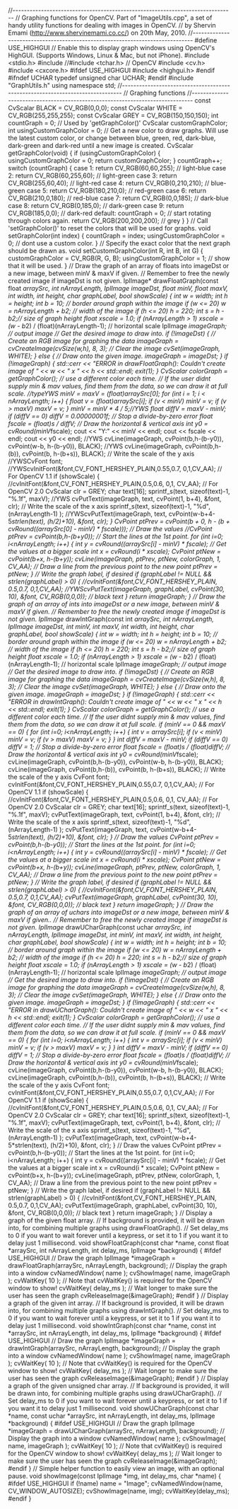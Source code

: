 //------------------------------------------------------------------------------
// Graphing functions for OpenCV.	Part of "ImageUtils.cpp", a set of handy utility functions for dealing with images in OpenCV.
// by Shervin Emami (http://www.shervinemami.co.cc/) on 20th May, 2010.
//------------------------------------------------------------------------------
#define USE_HIGHGUI		// Enable this to display graph windows using OpenCV's HighGUI. (Supports Windows, Linux & Mac, but not iPhone).
#include <stdio.h>
#include <iostream>
//#include <tchar.h>
// OpenCV
#include <cv.h>
#include <cxcore.h>
#ifdef USE_HIGHGUI
	#include <highgui.h>
#endif
#ifndef UCHAR
	typedef unsigned char UCHAR;
#endif
#include "GraphUtils.h"
	using namespace std;
//------------------------------------------------------------------------------
// Graphing functions
//------------------------------------------------------------------------------
const CvScalar BLACK = CV_RGB(0,0,0);
const CvScalar WHITE = CV_RGB(255,255,255);
const CvScalar GREY = CV_RGB(150,150,150);
int countGraph = 0;	// Used by 'getGraphColor()'
CvScalar customGraphColor;
int usingCustomGraphColor = 0;
// Get a new color to draw graphs. Will use the latest custom color, or change between blue, green, red, dark-blue, dark-green and dark-red until a new image is created.
CvScalar getGraphColor(void)
{
	if (usingCustomGraphColor) {
		usingCustomGraphColor = 0;
		return customGraphColor;
	}
	countGraph++;
	switch (countGraph) {
	case 1:	return CV_RGB(60,60,255);	// light-blue
	case 2:	return CV_RGB(60,255,60);	// light-green
	case 3:	return CV_RGB(255,60,40);	// light-red
	case 4:	return CV_RGB(0,210,210);	// blue-green
	case 5:	return CV_RGB(180,210,0);	// red-green
	case 6:	return CV_RGB(210,0,180);	// red-blue
	case 7:	return CV_RGB(0,0,185);		// dark-blue
	case 8:	return CV_RGB(0,185,0);		// dark-green
	case 9:	return CV_RGB(185,0,0);		// dark-red
	default:
		countGraph = 0;	// start rotating through colors again.
		return CV_RGB(200,200,200);	// grey
	}
}
// Call 'setGraphColor()' to reset the colors that will be used for graphs.
void setGraphColor(int index)
{
	countGraph = index;
	usingCustomGraphColor = 0;	// dont use a custom color.
}
// Specify the exact color that the next graph should be drawn as.
void setCustomGraphColor(int R, int B, int G)
{
	customGraphColor = CV_RGB(R, G, B);
	usingCustomGraphColor = 1;	// show that it will be used.
}
// Draw the graph of an array of floats into imageDst or a new image, between minV & maxV if given.
// Remember to free the newly created image if imageDst is not given.
IplImage* drawFloatGraph(const float *arraySrc, int nArrayLength, IplImage *imageDst, float minV, float maxV, int width, int height, char *graphLabel, bool showScale)
{
	int w = width;
	int h = height;
	int b = 10;		// border around graph within the image
	if (w <= 20)
		w = nArrayLength + b*2;	// width of the image
	if (h <= 20)
		h = 220;
	int s = h - b*2;// size of graph height
	float xscale = 1.0;
	if (nArrayLength > 1)
		xscale = (w - b*2) / (float)(nArrayLength-1);	// horizontal scale
	IplImage *imageGraph;	// output image
	// Get the desired image to draw into.
	if (!imageDst) {
		// Create an RGB image for graphing the data
		imageGraph = cvCreateImage(cvSize(w,h), 8, 3);
		// Clear the image
		cvSet(imageGraph, WHITE);
	}
	else {
		// Draw onto the given image.
		imageGraph = imageDst;
	}
	if (!imageGraph) {
		std::cerr << "ERROR in drawFloatGraph(): Couldn't create image of " << w << " x " << h << std::endl;
		exit(1);
	}
	CvScalar colorGraph = getGraphColor();	// use a different color each time.
	// If the user didnt supply min & mav values, find them from the data, so we can draw it at full scale.
	//typeYWS
	minV = maxV = (float)arraySrc[0];
	for (int i = 1; i < nArrayLength; i++) {
		float v = (float)arraySrc[i];
		if (v < minV)
			minV = v;
		if (v > maxV)
			maxV = v;
	}
	minV = minV * 4 / 5;//YWS
	float diffV = maxV - minV;
	if (diffV == 0)
		diffV = 0.00000001f;	// Stop a divide-by-zero error
	float fscale = (float)s / diffV;
	// Draw the horizontal & vertical axis
	int y0 = cvRound(minV*fscale);
	cout << "Y:" << minV << endl;
	cout << fscale << endl;
	cout << y0 << endl;
//YWS	cvLine(imageGraph, cvPoint(b,h-(b-y0)), cvPoint(w-b, h-(b-y0)), BLACK);
//YWS	cvLine(imageGraph, cvPoint(b,h-(b)), cvPoint(b, h-(b+s)), BLACK);
	// Write the scale of the y axis
//YWSCvFont font;
//YWScvInitFont(&font,CV_FONT_HERSHEY_PLAIN,0.55,0.7, 0,1,CV_AA);	// For OpenCV 1.1
	if (showScale) {
		//cvInitFont(&font,CV_FONT_HERSHEY_PLAIN,0.5,0.6, 0,1, CV_AA);	// For OpenCV 2.0
		CvScalar clr = GREY;
		char text[16];
		sprintf_s(text, sizeof(text)-1, "%.1f", maxV);
//YWS		cvPutText(imageGraph, text, cvPoint(1, b+4), &font, clr);
		// Write the scale of the x axis
		sprintf_s(text, sizeof(text)-1, "%d", (nArrayLength-1) );
//YWScvPutText(imageGraph, text, cvPoint(w-b+4-5*strlen(text), (h/2)+10), &font, clr);
	}
	CvPoint ptPrev = cvPoint(b + 0, h - (b + cvRound((arraySrc[0] - minV) * fscale)));
	// Draw the values
	//CvPoint ptPrev = cvPoint(b,h-(b+y0));	// Start the lines at the 1st point.
	for (int i=0; i<nArrayLength; i++) {
		int y = cvRound((arraySrc[i] - minV) * fscale);	// Get the values at a bigger scale
		int x = cvRound(i * xscale);
		CvPoint ptNew = cvPoint(b+x, h-(b+y));
		cvLine(imageGraph, ptPrev, ptNew, colorGraph, 1, CV_AA);	// Draw a line from the previous point to the new point
		ptPrev = ptNew;
	}
	// Write the graph label, if desired
	if (graphLabel != NULL && strlen(graphLabel) > 0) {
		//cvInitFont(&font,CV_FONT_HERSHEY_PLAIN, 0.5,0.7, 0,1,CV_AA);
//YWScvPutText(imageGraph, graphLabel, cvPoint(30, 10), &font, CV_RGB(0,0,0));	// black text
	}
	return imageGraph;
}
// Draw the graph of an array of ints into imageDst or a new image, between minV & maxV if given.
// Remember to free the newly created image if imageDst is not given.
IplImage* drawIntGraph(const int *arraySrc, int nArrayLength, IplImage *imageDst, int minV, int maxV, int width, int height, char *graphLabel, bool showScale)
{
	int w = width;
	int h = height;
	int b = 10;		// border around graph within the image
	if (w <= 20)
		w = nArrayLength + b*2;	// width of the image
	if (h <= 20)
		h = 220;
	int s = h - b*2;// size of graph height
	float xscale = 1.0;
	if (nArrayLength > 1)
		xscale = (w - b*2) / (float)(nArrayLength-1);	// horizontal scale
	IplImage *imageGraph;	// output image
	// Get the desired image to draw into.
	if (!imageDst) {
		// Create an RGB image for graphing the data
		imageGraph = cvCreateImage(cvSize(w,h), 8, 3);
		// Clear the image
		cvSet(imageGraph, WHITE);
	}
	else {
		// Draw onto the given image.
		imageGraph = imageDst;
	}
	if (!imageGraph) {
		std::cerr << "ERROR in drawIntGraph(): Couldn't create image of " << w << " x " << h << std::endl;
		exit(1);
	}
	CvScalar colorGraph = getGraphColor();	// use a different color each time.
	// If the user didnt supply min & mav values, find them from the data, so we can draw it at full scale.
	if (minV == 0 && maxV == 0) {
		for (int i=0; i<nArrayLength; i++) {
			int v = arraySrc[i];
			if (v < minV)
				minV = v;
			if (v > maxV)
				maxV = v;
		}
	}
	int diffV = maxV - minV;
	if (diffV == 0)
		diffV = 1;	// Stop a divide-by-zero error
	float fscale = (float)s / (float)diffV;
	// Draw the horizontal & vertical axis
	int y0 = cvRound(minV*fscale);
	cvLine(imageGraph, cvPoint(b,h-(b-y0)), cvPoint(w-b, h-(b-y0)), BLACK);
	cvLine(imageGraph, cvPoint(b,h-(b)), cvPoint(b, h-(b+s)), BLACK);
	// Write the scale of the y axis
	CvFont font;
	cvInitFont(&font,CV_FONT_HERSHEY_PLAIN,0.55,0.7, 0,1,CV_AA);	// For OpenCV 1.1
	if (showScale) {
		//cvInitFont(&font,CV_FONT_HERSHEY_PLAIN,0.5,0.6, 0,1, CV_AA);	// For OpenCV 2.0
		CvScalar clr = GREY;
		char text[16];
		sprintf_s(text, sizeof(text)-1, "%.1f", maxV);
		cvPutText(imageGraph, text, cvPoint(1, b+4), &font, clr);
		// Write the scale of the x axis
		sprintf_s(text, sizeof(text)-1, "%d", (nArrayLength-1) );
		cvPutText(imageGraph, text, cvPoint(w-b+4-5*strlen(text), (h/2)+10), &font, clr);
	}
	// Draw the values
	CvPoint ptPrev = cvPoint(b,h-(b-y0));	// Start the lines at the 1st point.
	for (int i=0; i<nArrayLength; i++) {
		int y = cvRound((arraySrc[i] - minV) * fscale);	// Get the values at a bigger scale
		int x = cvRound(i * xscale);
		CvPoint ptNew = cvPoint(b+x, h-(b+y));
		cvLine(imageGraph, ptPrev, ptNew, colorGraph, 1, CV_AA);	// Draw a line from the previous point to the new point
		ptPrev = ptNew;
	}
	// Write the graph label, if desired
	if (graphLabel != NULL && strlen(graphLabel) > 0) {
		//cvInitFont(&font,CV_FONT_HERSHEY_PLAIN, 0.5,0.7, 0,1,CV_AA);
		cvPutText(imageGraph, graphLabel, cvPoint(30, 10), &font, CV_RGB(0,0,0));	// black text
	}
	return imageGraph;
}
// Draw the graph of an array of uchars into imageDst or a new image, between minV & maxV if given..
// Remember to free the newly created image if imageDst is not given.
IplImage* drawUCharGraph(const uchar *arraySrc, int nArrayLength, IplImage *imageDst, int minV, int maxV, int width, int height, char *graphLabel, bool showScale)
{
	int w = width;
	int h = height;
	int b = 10;		// border around graph within the image
	if (w <= 20)
		w = nArrayLength + b*2;	// width of the image
	if (h <= 20)
		h = 220;
	int s = h - b*2;// size of graph height
	float xscale = 1.0;
	if (nArrayLength > 1)
		xscale = (w - b*2) / (float)(nArrayLength-1);	// horizontal scale
	IplImage *imageGraph;	// output image
	// Get the desired image to draw into.
	if (!imageDst) {
		// Create an RGB image for graphing the data
		imageGraph = cvCreateImage(cvSize(w,h), 8, 3);
		// Clear the image
		cvSet(imageGraph, WHITE);
	}
	else {
		// Draw onto the given image.
		imageGraph = imageDst;
	}
	if (!imageGraph) {
		std::cerr << "ERROR in drawUCharGraph(): Couldn't create image of " << w << " x " << h << std::endl;
		exit(1);
	}
	CvScalar colorGraph = getGraphColor();	// use a different color each time.
	// If the user didnt supply min & mav values, find them from the data, so we can draw it at full scale.
	if (minV == 0 && maxV == 0) {
		for (int i=0; i<nArrayLength; i++) {
			int v = arraySrc[i];
			if (v < minV)
				minV = v;
			if (v > maxV)
				maxV = v;
		}
	}
	int diffV = maxV - minV;
	if (diffV == 0)
		diffV = 1;	// Stop a divide-by-zero error
	float fscale = (float)s / (float)diffV;
	// Draw the horizontal & vertical axis
	int y0 = cvRound(minV*fscale);
	cvLine(imageGraph, cvPoint(b,h-(b-y0)), cvPoint(w-b, h-(b-y0)), BLACK);
	cvLine(imageGraph, cvPoint(b,h-(b)), cvPoint(b, h-(b+s)), BLACK);
	// Write the scale of the y axis
	CvFont font;
	cvInitFont(&font,CV_FONT_HERSHEY_PLAIN,0.55,0.7, 0,1,CV_AA);	// For OpenCV 1.1
	if (showScale) {
		//cvInitFont(&font,CV_FONT_HERSHEY_PLAIN,0.5,0.6, 0,1, CV_AA);	// For OpenCV 2.0
		CvScalar clr = GREY;
		char text[16];
		sprintf_s(text, sizeof(text)-1, "%.1f", maxV);
		cvPutText(imageGraph, text, cvPoint(1, b+4), &font, clr);
		// Write the scale of the x axis
		sprintf_s(text, sizeof(text)-1, "%d", (nArrayLength-1) );
		cvPutText(imageGraph, text, cvPoint(w-b+4-5*strlen(text), (h/2)+10), &font, clr);
	}
	// Draw the values
	CvPoint ptPrev = cvPoint(b,h-(b-y0));	// Start the lines at the 1st point.
	for (int i=0; i<nArrayLength; i++) {
		int y = cvRound((arraySrc[i] - minV) * fscale);	// Get the values at a bigger scale
		int x = cvRound(i * xscale);
		CvPoint ptNew = cvPoint(b+x, h-(b+y));
		cvLine(imageGraph, ptPrev, ptNew, colorGraph, 1, CV_AA);	// Draw a line from the previous point to the new point
		ptPrev = ptNew;
	}
	// Write the graph label, if desired
	if (graphLabel != NULL && strlen(graphLabel) > 0) {
		//cvInitFont(&font,CV_FONT_HERSHEY_PLAIN, 0.5,0.7, 0,1,CV_AA);
		cvPutText(imageGraph, graphLabel, cvPoint(30, 10), &font, CV_RGB(0,0,0));	// black text
	}
	return imageGraph;
}
// Display a graph of the given float array.
// If background is provided, it will be drawn into, for combining multiple graphs using drawFloatGraph().
// Set delay_ms to 0 if you want to wait forever until a keypress, or set it to 1 if you want it to delay just 1 millisecond.
void showFloatGraph(const char *name, const float *arraySrc, int nArrayLength, int delay_ms, IplImage *background)
{
#ifdef USE_HIGHGUI
	// Draw the graph
	IplImage *imageGraph = drawFloatGraph(arraySrc, nArrayLength, background);
	// Display the graph into a window
    cvNamedWindow( name );
    cvShowImage( name, imageGraph );
	cvWaitKey( 10 );		// Note that cvWaitKey() is required for the OpenCV window to show!
	cvWaitKey( delay_ms );	// Wait longer to make sure the user has seen the graph
	cvReleaseImage(&imageGraph);
#endif
}
// Display a graph of the given int array.
// If background is provided, it will be drawn into, for combining multiple graphs using drawIntGraph().
// Set delay_ms to 0 if you want to wait forever until a keypress, or set it to 1 if you want it to delay just 1 millisecond.
void showIntGraph(const char *name, const int *arraySrc, int nArrayLength, int delay_ms, IplImage *background)
{
#ifdef USE_HIGHGUI
	// Draw the graph
	IplImage *imageGraph = drawIntGraph(arraySrc, nArrayLength, background);
	// Display the graph into a window
    cvNamedWindow( name );
    cvShowImage( name, imageGraph );
	cvWaitKey( 10 );		// Note that cvWaitKey() is required for the OpenCV window to show!
	cvWaitKey( delay_ms );	// Wait longer to make sure the user has seen the graph
	cvReleaseImage(&imageGraph);
#endif
}
// Display a graph of the given unsigned char array.
// If background is provided, it will be drawn into, for combining multiple graphs using drawUCharGraph().
// Set delay_ms to 0 if you want to wait forever until a keypress, or set it to 1 if you want it to delay just 1 millisecond.
void showUCharGraph(const char *name, const uchar *arraySrc, int nArrayLength, int delay_ms, IplImage *background)
{
#ifdef USE_HIGHGUI
	// Draw the graph
	IplImage *imageGraph = drawUCharGraph(arraySrc, nArrayLength, background);
	// Display the graph into a window
    cvNamedWindow( name );
    cvShowImage( name, imageGraph );
	cvWaitKey( 10 );		// Note that cvWaitKey() is required for the OpenCV window to show!
	cvWaitKey( delay_ms );	// Wait longer to make sure the user has seen the graph
	cvReleaseImage(&imageGraph);
#endif
}
// Simple helper function to easily view an image, with an optional pause.
void showImage(const IplImage *img, int delay_ms, char *name)
{
#ifdef USE_HIGHGUI
	if (!name)
		name = "Image";
	cvNamedWindow(name, CV_WINDOW_AUTOSIZE);
	cvShowImage(name, img);
	cvWaitKey(delay_ms);
#endif
}

